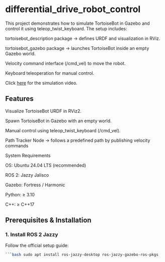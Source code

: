# differential_drive_robot_control
This project demonstrates how to simulate TortoiseBot in Gazebo and control it using teleop_twist_keyboard.
The setup includes:

tortoisebot_description package → defines URDF and visualization in RViz.

tortoisebot_gazebo package → launches TortoiseBot inside an empty Gazebo world.

Velocity command interface (/cmd_vel) to move the robot.

Keyboard teleoperation for manual control.

Click [here](https://youtu.be/LdBMpnNu1Q4) for the simulation video.

## Features

Visualize TortoiseBot URDF in RViz2.

Spawn TortoiseBot in Gazebo with an empty world.

Manual control using teleop_twist_keyboard (/cmd_vel).

Path Tracker Node → follows a predefined path by publishing velocity commands

System Requirements

OS: Ubuntu 24.04 LTS (recommended)

ROS 2: Jazzy Jalisco

Gazebo: Fortress / Harmonic

Python: ≥ 3.10

C++: ≥ C++17

## Prerequisites & Installation
### 1. Install ROS 2 Jazzy

   Follow the official setup guide:
   
  
  ```bash sudo apt update && sudo apt upgrade -y
  ```bash sudo apt install ros-jazzy-desktop ros-jazzy-gazebo-ros-pkgs





































